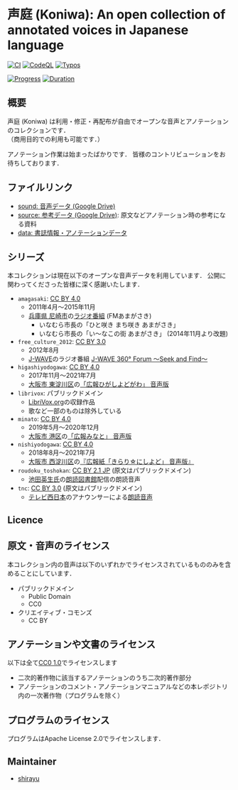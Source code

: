 
# 声庭 (Koniwa): An open collection of annotated voices in Japanese language

[![CI](https://github.com/koniwa/koniwa/actions/workflows/ci.yml/badge.svg)](https://github.com/koniwa/koniwa/actions/workflows/ci.yml)
[![CodeQL](https://github.com/koniwa/koniwa/actions/workflows/codeql-analysis.yml/badge.svg)](https://github.com/koniwa/koniwa/actions/workflows/codeql-analysis.yml)
[![Typos](https://github.com/koniwa/koniwa/actions/workflows/typos.yml/badge.svg)](https://github.com/koniwa/koniwa/actions/workflows/typos.yml)

[![Progress](https://koniwa.github.io/koniwa/badge/progress.svg)](https://koniwa.github.io/koniwa/stat.json)
[![Duration](https://koniwa.github.io/koniwa/badge/duration.svg)](https://koniwa.github.io/koniwa/stat.json)

## 概要

声庭 (Koniwa) は利用・修正・再配布が自由でオープンな音声とアノテーションのコレクションです．  
（商用目的での利用も可能です．）

アノテーション作業は始まったばかりです．
皆様のコントリビューションをお待ちしております．

## ファイルリンク

- [sound: 音声データ (Google Drive)](https://drive.google.com/drive/folders/1edUnYJpT8y0ZmAQSE_fJPQ6VnNBS6qWA)
- [source: 参考データ (Google Drive)](https://drive.google.com/drive/folders/1yLZtynAznjVepfAgEVFtbiP0xhCGMmo2): 原文などアノテーション時の参考になる資料
- [data: 書誌情報・アノテーションデータ](data)

## シリーズ

本コレクションは現在以下のオープンな音声データを利用しています．
公開に関わってくださった皆様に深く感謝いたします．

- ``amagasaki``: [CC BY 4.0](https://creativecommons.org/licenses/by/4.0/deed.ja)
    - 2011年4月〜2015年11月
    - [兵庫県 尼崎市](https://www.city.amagasaki.hyogo.jp/)の[ラジオ番組](https://www.city.amagasaki.hyogo.jp/op_data/1000916/1001317/1001355.html) (FMあまがさき)
        - いなむら市長の「ひと咲き まち咲き あまがさき」
        - いなむら市長の「い～なこの街 あまがさき」 (2014年11月より改題)
- ``free_culture_2012``: [CC BY 3.0](https://creativecommons.org/licenses/by/3.0/deed.ja)
    - 2012年8月
    - [J-WAVE](https://www.j-wave.co.jp/)のラジオ番組 [J-WAVE 360° Forum 〜Seek and Find〜](https://soundcloud.com/jwave360)
- ``higashiyodogawa``: [CC BY 4.0](https://creativecommons.org/licenses/by/4.0/deed.ja)
    - 2017年11月〜2021年7月
    - [大阪市 東淀川区](https://www.city.osaka.lg.jp/higashiyodogawa/)の[「広報ひがしよどがわ」 音声版](https://www.city.osaka.lg.jp/higashiyodogawa/category/3274-1-0-0-0-0-0-0-0-0.html)
- ``librivox``: パブリックドメイン
    - [LibriVox.org](https://librivox.org/)の収録作品
    - 歌など一部のものは除外している
- ``minato``: [CC BY 4.0](https://creativecommons.org/licenses/by/4.0/deed.ja)
    - 2019年5月〜2020年12月
    - [大阪市 港区](https://www.city.osaka.lg.jp/minato/)の[「広報みなと」 音声版](https://www.city.osaka.lg.jp/minato/category/3179-4-0-0-0-0-0-0-0-0.html)
- ``nishiyodogawa``: [CC BY 4.0](https://creativecommons.org/licenses/by/4.0/deed.ja)
    - 2018年8月〜2021年7月
    - [大阪市 西淀川区](https://www.city.osaka.lg.jp/nishiyodogawa/)の[『広報紙「きらり☆にしよど」 音声版』](https://www.city.osaka.lg.jp/nishiyodogawa/category/3258-6-0-0-0-0-0-0-0-0.html)
- ``roudoku_toshokan``: [CC BY 2.1 JP](https://creativecommons.org/licenses/by-sa/2.1/jp/) (原文はパブリックドメイン)
    - [池田英生氏](http://nergui.sakura.ne.jp/who.html)の[朗読図書館](http://nergui.sakura.ne.jp/library.html)配信の朗読音声
- ``tnc``: [CC BY 3.0](https://creativecommons.org/licenses/by/3.0/deed.ja) (原文はパブリックドメイン)
    - [テレビ西日本](https://www.tnc.co.jp/)のアナウンサーによる[朗読音声](https://www.tnc.co.jp/forchildren/roudoku)

## Licence

## 原文・音声のライセンス

本コレクション内の音声は以下のいずれかでライセンスされているもののみを含めることにしています．

- パブリックドメイン
    - Public Domain
    - CC0
- クリエイティブ・コモンズ
    - CC BY

## アノテーションや文書のライセンス

以下は全て[CC0 1.0](https://creativecommons.org/publicdomain/zero/1.0/)でライセンスします

- 二次的著作物に該当するアノテーションのうち二次的著作部分
- アノテーションのコメント・アノテーションマニュアルなどの本レポジトリ内の一次著作物（プログラムを除く）

## プログラムのライセンス

プログラムはApache License 2.0でライセンスします．

## Maintainer

- [shirayu](https://github.com/shirayu)
